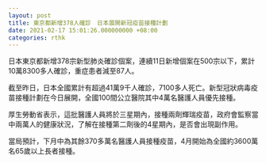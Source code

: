```yaml
---
layout: post
title: 東京都新增378人確診　日本展開新冠疫苗接種計劃　
date: 2021-02-17 15:01:26.000000000 +08:00
categories: rthk
---
```


日本東京都新增378宗新型肺炎確診個案，連續11日新增個案在500宗以下，累計10萬8300多人確診，重症患者減至87人。

截至昨日，日本全國累計有超過41萬9千人確診，7100多人死亡。新型冠狀病毒疫苗接種計劃在今日展開，全國100間公立醫院其中4萬名醫護人員優先接種。

厚生勞動省表示，這批醫護人員將於三星期內，接種兩劑輝瑞疫苗，政府會監察當中兩萬人的健康狀況，了解在接種第二劑後的4星期內，是否會出現副作用。

當局預計，下月中為其餘370多萬名醫護人員接種疫苗，4月開始為全國約3600萬名65歲以上長者接種。
